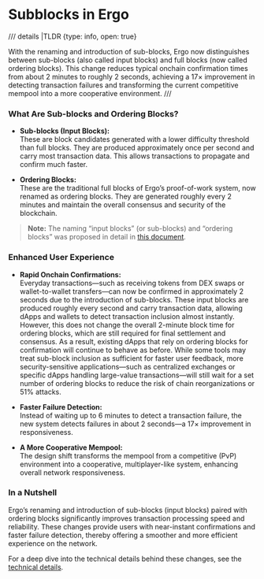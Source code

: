 # Subblocks in Ergo 

/// details |TLDR
    {type: info, open: true}

With the renaming and introduction of sub-blocks, Ergo now distinguishes between sub-blocks (also called input blocks) and full blocks (now called ordering blocks). This change reduces typical onchain confirmation times from about 2 minutes to roughly 2 seconds, achieving a 17× improvement in detecting transaction failures and transforming the current competitive mempool into a more cooperative environment.
///

### What Are Sub-blocks and Ordering Blocks?

  
- **Sub-blocks (Input Blocks):**  
  These are block candidates generated with a lower difficulty threshold than full blocks. They are produced approximately once per second and carry most transaction data. This allows transactions to propagate and confirm much faster.
  
- **Ordering Blocks:**  
  These are the traditional full blocks of Ergo’s proof-of-work system, now renamed as ordering blocks. They are generated roughly every 2 minutes and maintain the overall consensus and security of the blockchain.

> **Note:** The naming “input blocks” (or sub-blocks) and “ordering blocks” was proposed in detail in [this document](https://raw.githubusercontent.com/ergoplatform/ergo/e15dcd0b4ca0a72d32d97228f010d813540de39d/papers/subblocks/subblocks.md).

### Enhanced User Experience

  
- **Rapid Onchain Confirmations:**  
  Everyday transactions—such as receiving tokens from DEX swaps or wallet-to-wallet transfers—can now be confirmed in approximately 2 seconds due to the introduction of sub-blocks. These input blocks are produced roughly every second and carry transaction data, allowing dApps and wallets to detect transaction inclusion almost instantly. However, this does not change the overall 2-minute block time for ordering blocks, which are still required for final settlement and consensus. As a result, existing dApps that rely on ordering blocks for confirmation will continue to behave as before. While some tools may treat sub-block inclusion as sufficient for faster user feedback, more security-sensitive applications—such as centralized exchanges or specific dApps handling large-value transactions—will still wait for a set number of ordering blocks to reduce the risk of chain reorganizations or 51% attacks.
  
- **Faster Failure Detection:**  
  Instead of waiting up to 6 minutes to detect a transaction failure, the new system detects failures in about 2 seconds—a 17× improvement in responsiveness.
  
- **A More Cooperative Mempool:**  
  The design shift transforms the mempool from a competitive (PvP) environment into a cooperative, multiplayer-like system, enhancing overall network responsiveness.

### In a Nutshell

Ergo’s renaming and introduction of sub-blocks (input blocks) paired with ordering blocks significantly improves transaction processing speed and reliability. These changes provide users with near-instant confirmations and faster failure detection, thereby offering a smoother and more efficient experience on the network.

For a deep dive into the technical details behind these changes, see the [technical details](input-blocks.md).

